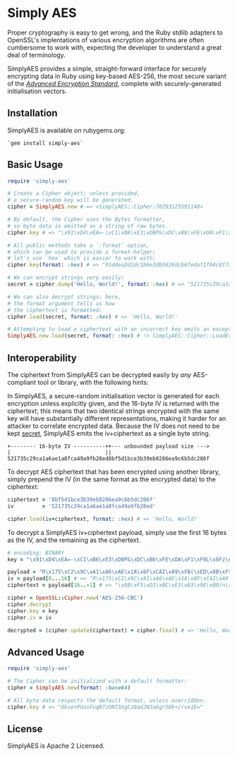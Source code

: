 Simply AES
==========

Proper cryptography is easy to get wrong, and the Ruby stdlib adapters to OpenSSL's implentations of various encryption algorithms are often cumbersome to work with, expecting the developer to understand a great deal of terminology.

SimplyAES provides a simple, straight-forward interface for securely encrypting data in Ruby using key-based AES-256, the most secure variant of the [*Advanced Encryption Standard*][AES], complete with securely-generated initialisation vectors.

[AES]: http://en.wikipedia.org/wiki/Advanced_Encryption_Standard

Installation
------------

SimplyAES is available on rubygems.org:

    `gem install simply-aes`

Basic Usage
-----------

~~~ ruby
require 'simply-aes'

# Create a Cipher object; unless provided,
# a secure-random key will be generated.
cipher = SimplyAES.new # => <SimplyAES::Cipher:70293125591140>

# By default, the Cipher uses the Bytes formatter,
# so byte data is emitted as a string of raw bytes.
cipher.key # => "\x91\xD4\xEA=-\xC1\xB6\xE3\xDBP&\xDC\xB6\xFE\xDA\xF1\xF0L\x8Fz\e\xF7k]\x15\x9A\x9B8\xB1\xF3\xE3\xEE"

# All public methods take a `:format` option,
# which can be used to provide a format-helper;
# let's use `hex` which is easier to work with:
cipher.key(format: :hex) # => "91d4ea3d2dc1b6e3db5026dcb6fedaf1f04c8f7a1bf76b5d159a9b38b1f3e3ee"

# We can encrypt strings very easily:
secret = cipher.dump('Hello, World!', format: :hex) # => "521735c29ca1a6ae1a8fca49a9fb28ed8bf5d1bce3b39eb0286ea9c6b5dc286f"

# We can also decrypt strings; here,
# the format argument tells us how
# the ciphertext is formatted:
cipher.load(secret, format: :hex) # => 'Hello, World!'

# Attempting to load a ciphertext with an incorrect key emits an exception:
SimplyAES.new.load(secret, format: :hex) # !> SimplyAES::Cipher::LoadError
~~~

Interoperability
----------------

The ciphertext from SimplyAES can be decrypted easily by _any_ AES-compliant tool or library, with the following hints:

In SimplyAES, a secure-random initialisation vector is generated for each encryption unless explicitly given, and the 16-byte IV is returned with the ciphertext;
this means that two identical strings encrypted with the same key will have substantially different representations, making it harder for an attacker to correlate encrypted data.
Because the IV does not need to be kept [secret][iv-requirements], SimplyAES emits the iv+ciphertext as a single byte string.

[iv-requirements]: http://en.wikipedia.org/wiki/Block_cipher_mode_of_operation#Initialization_vector_.28IV.29

~~~
+-------- 16-byte IV ----------++--- unbounded payload size --->
|                              ||
521735c29ca1a6ae1a8fca49a9fb28ed8bf5d1bce3b39eb0286ea9c6b5dc286f
~~~

To decrypt AES ciphertext that has been encrypted using another library, simply prepend the IV (in the same format as the encrypted data) to the ciphertext:

~~~ ruby
ciphertext = '8bf5d1bce3b39eb0286ea9c6b5dc286f'
iv         = '521735c29ca1a6ae1a8fca49a9fb28ed'

cipher.load(iv+ciphertext, format: :hex) # => 'Hello, World!'
~~~

To decrypt a SimplyAES iv+ciphertext payload, simply use the first 16 bytes as the IV, and the remaining as the ciphertext.

~~~ ruby
# encoding: BINARY
key = "\x91\xD4\xEA=-\xC1\xB6\xE3\xDBP&\xDC\xB6\xFE\xDA\xF1\xF0L\x8Fz\e\xF7k]\x15\x9A\x9B8\xB1\xF3\xE3\xEE"

payload = "R\x175\xC2\x9C\xA1\xA6\xAE\x1A\x8F\xCAI\xA9\xFB(\xED\x8B\xF5\xD1\xBC\xE3\xB3\x9E\xB0(n\xA9\xC6\xB5\xDC(o"
iv = payload[0...16] # => "R\x175\xC2\x9C\xA1\xA6\xAE\x1A\x8F\xCAI\xA9\xFB(\xED"
ciphertext = payload[16..-1] # => "\x8B\xF5\xD1\xBC\xE3\xB3\x9E\xB0(n\xA9\xC6\xB5\xDC(o"

cipher = OpenSSL::Cipher.new('AES-256-CBC')
cipher.decrypt
cipher.key = key
cipher.iv = iv

decrypted = (cipher.update(ciphertext) + cipher.final) # => 'Hello, World!'
~~~

Advanced Usage
--------------

~~~ ruby
require 'simply-aes'

# The Cipher can be initialized with a default formatter:
cipher = SimplyAES.new(format: :base64)

# All byte-data respects the default format, unless overridden.
cipher.key # => "Okve+PUasFuqB7zONT3XgCz0adJN3a6gr58k+/rve1E="
~~~

License
-------

SimplyAES is Apache 2 Licensed.
